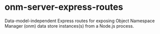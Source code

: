 onm-server-express-routes
=========================

Data-model-independent Express routes for exposing Object Namespace Manager (onm) data store instances(s) from a Node.js process.
